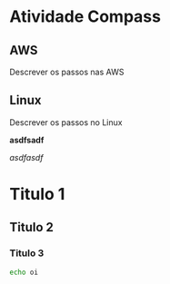 # Atividade Compass

## AWS

Descrever os passos nas AWS

## Linux

Descrever os passos no Linux


**asdfsadf**

*asdfasdf*

# Titulo 1

## Titulo 2

### Titulo 3



```bash
echo oi
```

